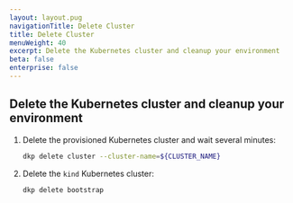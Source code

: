```yaml
---
layout: layout.pug
navigationTitle: Delete Cluster
title: Delete Cluster
menuWeight: 40
excerpt: Delete the Kubernetes cluster and cleanup your environment
beta: false
enterprise: false
---
```


## Delete the Kubernetes cluster and cleanup your environment

1.  Delete the provisioned Kubernetes cluster and wait several minutes:

    ```sh
    dkp delete cluster --cluster-name=${CLUSTER_NAME}
    ```

1.  Delete the `kind` Kubernetes cluster:

    ```sh
    dkp delete bootstrap
    ```
